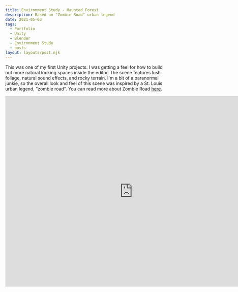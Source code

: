 ```yaml
---
title: Environment Study - Haunted Forest
description: Based on "Zombie Road" urban legend
date: 2021-05-03
tags:
  - Portfolio
  - Unity
  - Blender
  - Environment Study
  - posts
layout: layouts/post.njk
---
```


<p>This was one of my first Unity projects. I was getting a feel for how to build out more natural looking spaces inside the editor. The scene features lush foliage, natural sound effects, and rocky terrain. I'm a bit of a paranormal junkie, so the overall look and feel of this scene was inspired by a St. Louis urban legend, "zombie road". You can read more about Zombie Road <a target="blank" href="https://www.dangerousroads.org/north-america/usa/4359-zombie-road.html">here</a>.</p>

<div class="container">
<p style="text-align: center"><iframe width="800" height="600" src="https://www.youtube.com/embed/0KKo77vo_yo" frameborder="0" allow="accelerometer; autoplay; clipboard-write; encrypted-media; gyroscope; picture-in-picture" allowfullscreen class="video"></iframe></p></div>


